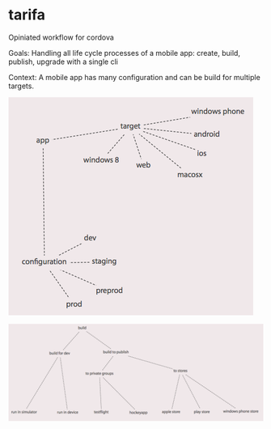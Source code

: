 tarifa
======

Opiniated workflow for cordova

Goals: Handling all life cycle processes of a mobile app: create, build, publish, upgrade with a single cli

Context: A mobile app has many configuration and can be build for multiple targets.

![app](assets/images/app.png)

![build](assets/images/build.png)
